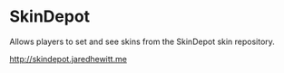 # SkinDepot

Allows players to set and see skins from the SkinDepot skin repository.

http://skindepot.jaredhewitt.me
